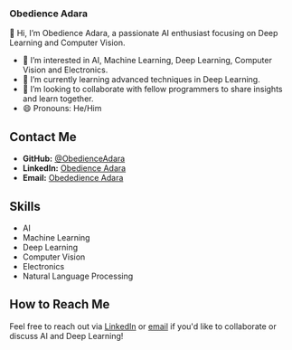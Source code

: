 ###  **Obedience Adara**

👋 Hi, I’m Obedience Adara, a passionate AI enthusiast focusing on Deep Learning and Computer Vision.

- 👀 I’m interested in AI, Machine Learning, Deep Learning, Computer Vision and Electronics.
- 🌱 I’m currently learning advanced techniques in Deep Learning.
- 💞️ I’m looking to collaborate with fellow programmers to share insights and learn together.
- 😄 Pronouns: He/Him

## **Contact Me**

- **GitHub:** [@ObedienceAdara](https://github.com/ObedienceAdara)
- **LinkedIn:** [Obedience Adara](https://www.linkedin.com/in/obedience-adara-5832062b2)
- **Email:** [Obededience Adara](obedienceadara@gmail.com)

<!-- ## **Projects**

- **Project 1:** Brief description and link (if applicable)
- **Project 2:** Brief description and link (if applicable)
- ...

-->

## **Skills**

- AI
- Machine Learning
- Deep Learning
- Computer Vision
- Electronics
- Natural Language Processing


## **How to Reach Me**

Feel free to reach out via [LinkedIn](https://www.linkedin.com/in/obedience-adara-5832062b2) or [email](obedienceadara@gmail.com) if you'd like to collaborate or discuss AI and Deep Learning!
